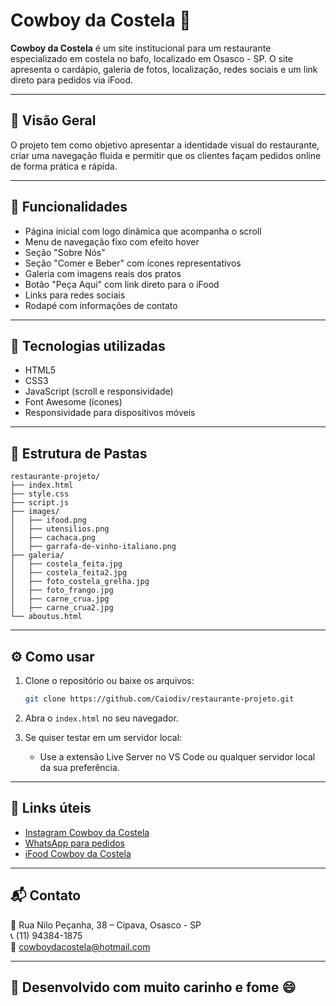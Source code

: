 # Cowboy da Costela 🍖

**Cowboy da Costela** é um site institucional para um restaurante especializado em costela no bafo, localizado em Osasco - SP. O site apresenta o cardápio, galeria de fotos, localização, redes sociais e um link direto para pedidos via iFood.

---

## 📸 Visão Geral

O projeto tem como objetivo apresentar a identidade visual do restaurante, criar uma navegação fluida e permitir que os clientes façam pedidos online de forma prática e rápida.

---

## 🚀 Funcionalidades

- Página inicial com logo dinâmica que acompanha o scroll
- Menu de navegação fixo com efeito hover
- Seção "Sobre Nós"
- Seção "Comer e Beber" com ícones representativos
- Galeria com imagens reais dos pratos
- Botão "Peça Aqui" com link direto para o iFood
- Links para redes sociais
- Rodapé com informações de contato

---

## 🧰 Tecnologias utilizadas

- HTML5
- CSS3
- JavaScript (scroll e responsividade)
- Font Awesome (ícones)
- Responsividade para dispositivos móveis

---

## 📁 Estrutura de Pastas

```
restaurante-projeto/
├── index.html
├── style.css
├── script.js
├── images/
│   ├── ifood.png
│   ├── utensilios.png
│   ├── cachaca.png
│   ├── garrafa-de-vinho-italiano.png
├── galeria/
│   ├── costela_feita.jpg
│   ├── costela_feita2.jpg
│   ├── foto_costela_grelha.jpg
│   ├── foto_frango.jpg
│   ├── carne_crua.jpg
│   ├── carne_crua2.jpg
└── aboutus.html
```

---

## ⚙️ Como usar

1. Clone o repositório ou baixe os arquivos:
   ```bash
   git clone https://github.com/Caiodiv/restaurante-projeto.git
   ```

2. Abra o `index.html` no seu navegador.

3. Se quiser testar em um servidor local:
   - Use a extensão Live Server no VS Code ou qualquer servidor local da sua preferência.

---

## 📌 Links úteis

- [Instagram Cowboy da Costela](https://www.instagram.com/cowboydacostelaloja/)
- [WhatsApp para pedidos](https://wa.me/5511943841875)
- [iFood Cowboy da Costela](https://www.ifood.com.br/delivery/osasco-sp/cowboy-da-costela-carnes-assadas-cipava/34653749-a3e8-4ba5-a919-1fc49aa7ad43)

---

## 📬 Contato

📍 Rua Nilo Peçanha, 38 – Cipava, Osasco - SP  
📞 (11) 94384-1875  
📧 cowboydacostela@hotmail.com  

---

## 🥩 Desenvolvido com muito carinho e fome 😄
